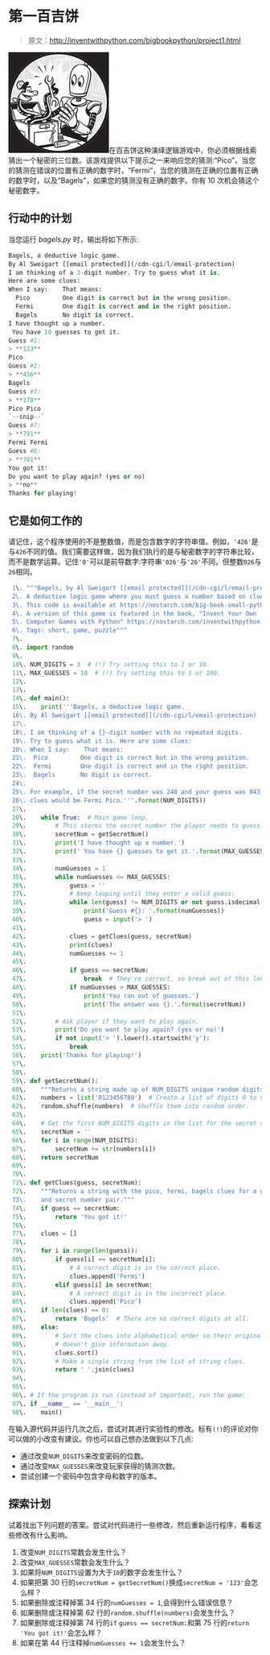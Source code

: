 # 第一百吉饼

> 原文：<http://inventwithpython.com/bigbookpython/project1.html>

![](img/9d995d63aaead72cad01120081eb8f75.png)在百吉饼这种演绎逻辑游戏中，你必须根据线索猜出一个秘密的三位数。该游戏提供以下提示之一来响应您的猜测:“Pico”，当您的猜测在错误的位置有正确的数字时，“Fermi”，当您的猜测在正确的位置有正确的数字时，以及“Bagels”，如果您的猜测没有正确的数字。你有 10 次机会猜这个秘密数字。

## 行动中的计划

当您运行 *bagels.py* 时，输出将如下所示:

```py
Bagels, a deductive logic game.
By Al Sweigart [[email protected]](/cdn-cgi/l/email-protection)
I am thinking of a 3-digit number. Try to guess what it is.
Here are some clues:
When I say:    That means:
  Pico         One digit is correct but in the wrong position.
  Fermi        One digit is correct and in the right position.
  Bagels       No digit is correct.
I have thought up a number.
 You have 10 guesses to get it.
Guess #1:
> **123**
Pico
Guess #2:
> **456**
Bagels
Guess #3:
> **178**
Pico Pico
`--snip--`
Guess #7:
> **791**
Fermi Fermi
Guess #8:
> **701**
You got it!
Do you want to play again? (yes or no)
> **no**
Thanks for playing!
```

## 它是如何工作的

请记住，这个程序使用的不是整数值，而是包含数字的字符串值。例如，`'426'`是与`426`不同的值。我们需要这样做，因为我们执行的是与秘密数字的字符串比较，而不是数学运算。记住`'0'`可以是前导数字:字符串`'026'`与`'26'`不同，但整数`026`与`26`相同。

```py
 1\. """Bagels, by Al Sweigart [[email protected]](/cdn-cgi/l/email-protection)
 2\. A deductive logic game where you must guess a number based on clues.
 3\. This code is available at https://nostarch.com/big-book-small-python-programming
 4\. A version of this game is featured in the book, "Invent Your Own
 5\. Computer Games with Python" https://nostarch.com/inventwithpython
 6\. Tags: short, game, puzzle"""
 7\. 
 8\. import random
 9\. 
 10\. NUM_DIGITS = 3  # (!) Try setting this to 1 or 10.
 11\. MAX_GUESSES = 10  # (!) Try setting this to 1 or 100.
 12\. 
 13\. 
 14\. def main():
 15\.    print('''Bagels, a deductive logic game.
 16\. By Al Sweigart [[email protected]](/cdn-cgi/l/email-protection)
 17\. 
 18\. I am thinking of a {}-digit number with no repeated digits.
 19\. Try to guess what it is. Here are some clues:
 20\. When I say:    That means:
 21\.  Pico         One digit is correct but in the wrong position.
 22\.  Fermi        One digit is correct and in the right position.
 23\.  Bagels       No digit is correct.
 24\. 
 25\. For example, if the secret number was 248 and your guess was 843, the
 26\. clues would be Fermi Pico.'''.format(NUM_DIGITS))
 27\. 
 28\.    while True:  # Main game loop.
 29\.        # This stores the secret number the player needs to guess:
 30\.        secretNum = getSecretNum()
 31\.        print('I have thought up a number.')
 32\.        print(' You have {} guesses to get it.'.format(MAX_GUESSES))
 33\. 
 34\.        numGuesses = 1
 35\.        while numGuesses <= MAX_GUESSES:
 36\.            guess = ''
 37\.            # Keep looping until they enter a valid guess:
 38\.            while len(guess) != NUM_DIGITS or not guess.isdecimal():
 39\.                print('Guess #{}: '.format(numGuesses))
 40\.                guess = input('> ')
 41\. 
 42\.            clues = getClues(guess, secretNum)
 43\.            print(clues)
 44\.            numGuesses += 1
 45\. 
 46\.            if guess == secretNum:
 47\.                break  # They're correct, so break out of this loop.
 48\.            if numGuesses > MAX_GUESSES:
 49\.                print('You ran out of guesses.')
 50\.                print('The answer was {}.'.format(secretNum))
 51\. 
 52\.        # Ask player if they want to play again.
 53\.        print('Do you want to play again? (yes or no)')
 54\.        if not input('> ').lower().startswith('y'):
 55\.            break
 56\.    print('Thanks for playing!')
 57\. 
 58\. 
 59\. def getSecretNum():
 60\.    """Returns a string made up of NUM_DIGITS unique random digits."""
 61\.    numbers = list('0123456789')  # Create a list of digits 0 to 9.
 62\.    random.shuffle(numbers)  # Shuffle them into random order.
 63\. 
 64\.    # Get the first NUM_DIGITS digits in the list for the secret number:
 65\.    secretNum = ''
 66\.    for i in range(NUM_DIGITS):
 67\.        secretNum += str(numbers[i])
 68\.    return secretNum
 69\. 
 70\. 
 71\. def getClues(guess, secretNum):
 72\.    """Returns a string with the pico, fermi, bagels clues for a guess
 73\.    and secret number pair."""
 74\.    if guess == secretNum:
 75\.        return 'You got it!'
 76\. 
 77\.    clues = []
 78\. 
 79\.    for i in range(len(guess)):
 80\.        if guess[i] == secretNum[i]:
 81\.            # A correct digit is in the correct place.
 82\.            clues.append('Fermi')
 83\.        elif guess[i] in secretNum:
 84\.            # A correct digit is in the incorrect place.
 85\.            clues.append('Pico')
 86\.    if len(clues) == 0:
 87\.        return 'Bagels'  # There are no correct digits at all.
 88\.    else:
 89\.        # Sort the clues into alphabetical order so their original order
 90\.        # doesn't give information away.
 91\.        clues.sort()
 92\.        # Make a single string from the list of string clues.
 93\.        return ' '.join(clues)
 94\. 
 95\. 
 96\. # If the program is run (instead of imported), run the game:
 97\. if __name__ == '__main__':
 98\.    main() 
```

在输入源代码并运行几次之后，尝试对其进行实验性的修改。标有`(!)`的评论对你可以做的小改变有建议。你也可以自己想办法做到以下几点:

*   通过改变`NUM_DIGITS`来改变密码的位数。
*   通过改变`MAX_GUESSES`来改变玩家获得的猜测次数。
*   尝试创建一个密码中包含字母和数字的版本。

## 探索计划

试着找出下列问题的答案。尝试对代码进行一些修改，然后重新运行程序，看看这些修改有什么影响。

1.  改变`NUM_DIGITS`常数会发生什么？
2.  改变`MAX_GUESSES`常数会发生什么？
3.  如果将`NUM_DIGITS`设置为大于`10`的数字会发生什么？
4.  如果把第 30 行的`secretNum = getSecretNum()`换成`secretNum = '123'`会怎么样？
5.  如果删除或注释掉第 34 行的`numGuesses = 1`,会得到什么错误信息？
6.  如果删除或注释掉第 62 行的`random.shuffle(numbers)`会发生什么？
7.  如果删除或注释掉第 74 行的`if` `guess == secretNum:`和第 75 行的`return 'You got it!'`会怎么样？
8.  如果在第 44 行注释掉`numGuesses += 1`会发生什么？